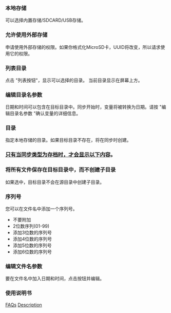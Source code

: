 ### 本地存储

可以选择内置存储/SDCARD/USB存储。

### 允许使用外部存储

申请使用外部存储的权限。如果你格式化MicroSD卡，UUID将改变，所以请求使用它的权限。

### 列表目录

点击 "列表按钮"，显示可以选择的目录。 当前目录显示在屏幕上方。

### 编辑目录名参数
日期和时间可以包含在目标目录中。同步开始时，变量将被转换为日期。请按 "编辑目录名参数 "确认变量的详细信息。

### 目录
指定本地存储的目录。如果目标目录不存在，将在同步时创建。

### <u>只有当同步类型为存档时，才会显示以下内容</u>。
### 将所有文件保存在目标目录中，而不创建子目录
如果选中，目标目录不会在源目录中创建子目录。

### 序列号

您可以在文件名中添加一个序列号。

- 不要附加
- 2位数序列(01-99)
- 添加3位数的序列号
- 添加4位数的序列号
- 添加5位数的序列号
- 添加6位数的序列号

### 编辑文件名参数

要在文件名中加入日期和时间，点击按钮并编辑。

### 使用说明书
[FAQs](https://sentaroh.github.io/Documents/SMBSync3/SMBSync3_FAQ_EN.htm)
[Description](https://sentaroh.github.io/Documents/SMBSync3/SMBSync3_Desc_EN.htm)
